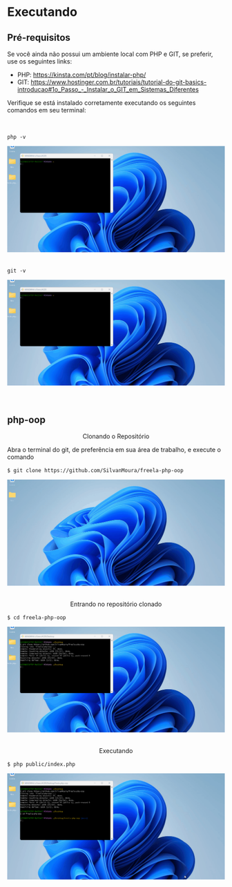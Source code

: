 # Executando

## Pré-requisitos
Se você ainda não possui um ambiente local com PHP e GIT, se preferir, use os seguintes links:

 - PHP: https://kinsta.com/pt/blog/instalar-php/
 - GIT: https://www.hostinger.com.br/tutoriais/tutorial-do-git-basics-introducao#1o_Passo_-_Instalar_o_GIT_em_Sistemas_Diferentes

Verifique se está instalado corretamente executando os seguintes comandos em seu terminal:

<br/>

    
    php -v
    
<img src="./resources/phpVersion.gif" alt="php version">

<br/>
<br/>


    git -v    

<img src="./resources/gitVersion.gif" alt="git version">

<br/>
<br/>
<br/>

## php-oop

<div align="center" >
    <p>Clonando o Repositório</p>
</div>

<div>

<p>Abra o terminal do git, de preferência em sua área de trabalho, e execute o comando</p>

    $ git clone https://github.com/SilvanMoura/freela-php-oop

<img src="./resources/clone.gif" alt="clone repositório">

</div>


<br />


<div align="center" >
    <p>Entrando no repositório clonado</p>
</div>

<div>

    $ cd freela-php-oop

<img src="./resources/openFile.gif" alt="open file">

</div>


<br />


<div align="center" >
    <p>Executando</p>
</div>

<div>

    $ php public/index.php

<img src="./resources/execFile.gif" alt="execute file">

</div>

